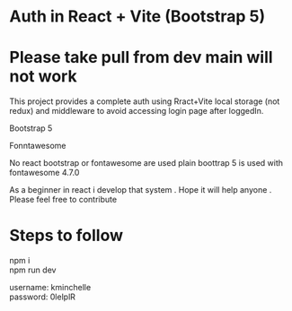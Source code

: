 # Auth in React + Vite (Bootstrap 5)
# Please take pull from dev main will not work
This project provides a complete auth using Rract+Vite local storage (not redux) and middleware to avoid accessing login page after loggedIn.
<p>Bootstrap 5</p>
<p>Fonntawesome</p>

No react bootstrap or fontawesome are used plain boottrap 5 is used with fontawesome 4.7.0
<p>As a beginner in react  i develop that system . Hope it will help anyone . Please feel free to contribute</p>

<h1>Steps to follow</h1>
npm i <br/>
npm run dev

username: kminchelle <br/>
password: 0lelplR